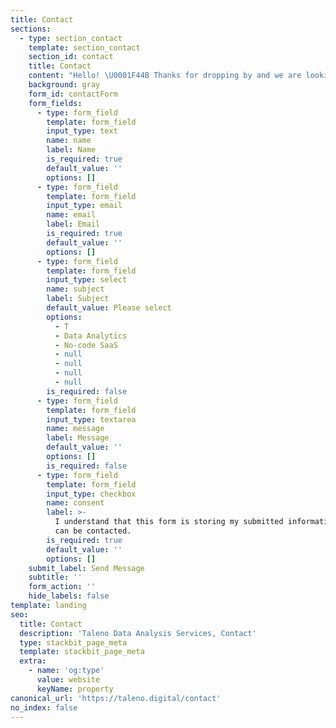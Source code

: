 ```yaml
---
title: Contact
sections:
  - type: section_contact
    template: section_contact
    section_id: contact
    title: Contact
    content: "Hello! \U0001F44B Thanks for dropping by and we are looking forward hear from you. \U0001F49A\n"
    background: gray
    form_id: contactForm
    form_fields:
      - type: form_field
        template: form_field
        input_type: text
        name: name
        label: Name
        is_required: true
        default_value: ''
        options: []
      - type: form_field
        template: form_field
        input_type: email
        name: email
        label: Email
        is_required: true
        default_value: ''
        options: []
      - type: form_field
        template: form_field
        input_type: select
        name: subject
        label: Subject
        default_value: Please select
        options:
          - T
          - Data Analytics
          - No-code SaaS
          - null
          - null
          - null
          - null
        is_required: false
      - type: form_field
        template: form_field
        input_type: textarea
        name: message
        label: Message
        default_value: ''
        options: []
        is_required: false
      - type: form_field
        template: form_field
        input_type: checkbox
        name: consent
        label: >-
          I understand that this form is storing my submitted information so I
          can be contacted.
        is_required: true
        default_value: ''
        options: []
    submit_label: Send Message
    subtitle: ''
    form_action: ''
    hide_labels: false
template: landing
seo:
  title: Contact
  description: 'Taleno Data Analysis Services, Contact'
  type: stackbit_page_meta
  template: stackbit_page_meta
  extra:
    - name: 'og:type'
      value: website
      keyName: property
canonical_url: 'https://taleno.digital/contact'
no_index: false
---
```

